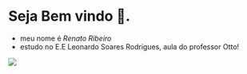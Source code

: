 # Seja Bem vindo 🫶.

- meu nome é *Renato Ribeiro* 
- estudo no E.E Leonardo Soares Rodrigues, aula do professor Otto!

![](https://tenor.com/pt-BR/view/frozen-freezing-cold-shivering-glace-gif-4206910866563313498)
